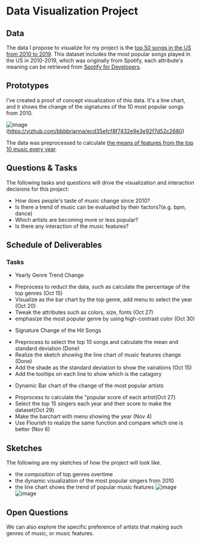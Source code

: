 # Data Visualization Project

## Data

The data I propose to visualize for my project is the [top 50 songs in the US from 2010 to 2019](https://gist.github.com/bbbbrianna/e74082354cbdfe18d42c7b66ecdefa76). This dataset includes the most popular songs played in the US in 2010-2019, which was originally from Spotify, each attribute's meaning can be retrieved from [Spotify for Developers](https://developer.spotify.com/documentation/web-api/reference/tracks/get-audio-features/).

## Prototypes

I’ve created a proof of concept visualization of this data. It's a line chart, and it shows the change of the signatures of the 10 most popular songs from 2010.

![image](https://user-images.githubusercontent.com/42927474/94642438-1aae5900-02b2-11eb-8ffc-92cd4200eda9.png)(https://vizhub.com/bbbbrianna/ecd35efcf8f7432e9e3e92f7d52c2680)

The data was preprocessed to calculate [the means of features from the top 10 music every year](https://gist.github.com/bbbbrianna/7472f5bf8f2bbab14a3e4411cf8869e0).

## Questions & Tasks

The following tasks and questions will drive the visualization and interaction decisions for this project:

 * How does people's taste of music change since 2010?
 * Is there a trend of music can be evaluated by their factors?(e.g. bpm, dance)
 * Which artists are becoming more or less popular?
 * Is there any interaction of the music features?

## Schedule of Deliverables
### Tasks
* Yearly Genre Trend Change
 - Preprocess to reduct the data, such as calculate the percentage of the top genres (Oct 15)
 - Visualize as the bar chart by the top genre, add menu to select the year (Oct 20)
 - Tweak the attributes such as colors, size, fonts (Oct 27)
 - emphasize the most popular genre by using high-contrast color (Oct 30)

* Signature Change of the Hit Songs
 - Preprocess to select the top 10 songs and calculate the mean and standard deviation (Done)
 - Realize the sketch showing the line chart of music features change (Done)
 - Add the shade as the standard deviation to show the vairations (Oct 15)
 - Add the tooltips on each line to show which is the catagory

* Dynamic Bar chart of the change of the most popular artists
 - Proprocess to calculate the "popular score of each artist(Oct 27)
 - Select the top 15 singers each year and their score to make the dataset(Oct 29)
 - Make the barchart with menu showing the year (Nov 4)
 - Use Flourish to realize the same function and compare which one is better (Nov 6)


## Sketches
The following are my sketches of how the project will look like.
* the composition of top genres overtime
* the dynamic visualization of the most popular singers from 2010
* the line chart shows the trend of popular music features
![image](https://user-images.githubusercontent.com/42927474/94643299-7b3e9580-02b4-11eb-8f24-aa5bc775d949.png)
![image](https://user-images.githubusercontent.com/42927474/94643309-81347680-02b4-11eb-9dfb-b6748d158309.png)

## Open Questions
We can also explore the specific preference of artists that making such genres of music, or music features.
